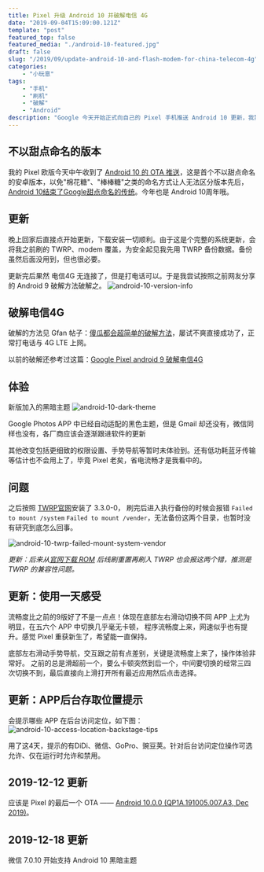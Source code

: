```yaml
---
title: Pixel 升级 Android 10 并破解电信 4G
date: "2019-09-04T15:09:00.121Z"
template: "post"
featured_top: false
featured_media: "./android-10-featured.jpg"
draft: false
slug: "/2019/09/update-android-10-and-flash-modem-for-china-telecom-4g"
categories: 
    - "小玩意"
tags:
    - "手机"
    - "刷机"
    - "破解"
    - "Android"
description: "Google 今天开始正式向自己的 Pixel 手机推送 Android 10 更新，我第一时间更新并按网友老办法破解电信4G"
---
```


<!-- endExcerpt -->

## 不以甜点命名的版本
我的 Pixel 欧版今天中午收到了 [Android 10 的 OTA 推送](https://cn.engadget.com/2019/09/03/android-10-official-release-google-pixels/)，这是首个不以甜点命名的安卓版本，以免"棉花糖"、"棒棒糖"之类的命名方式让人无法区分版本先后，[Android 10结束了Google甜点命名的传统](https://zhuanlan.zhihu.com/p/79546951)。今年也是 Android 10周年哦。

## 更新
晚上回家后直接点开始更新，下载安装一切顺利。由于这是个完整的系统更新，会将我之前刷的 TWRP、modem 覆盖，为安全起见我先用 TWRP 备份数据。备份虽然后面没用到，但也很必要。

更新完后果然 电信4G 无连接了，但是打电话可以。于是我尝试按照之前网友分享的 Android 9 破解方法破解之。
![android-10-version-info](./android-10-version-info.jpg)

## 破解电信4G
破解的方法见 Gfan 帖子：[傻瓜都会超简单的破解方法](http://bbs.gfan.com/android-9531535-1-1.html)，屡试不爽直接成功了，正常打电话与 4G LTE 上网。

以前的破解还参考过这篇：[Google Pixel android 9 破解电信4G](https://tuzhao.org/article/49)

## 体验
新版加入的黑暗主题
![android-10-dark-theme](./android-10-dark-theme.jpg)

Google Photos APP 中已经自动适配的黑色主题，但是 Gmail 却还没有，微信同样也没有，各厂商应该会逐渐跟进软件的更新

其他改变包括更细致的权限设置、手势导航等暂时未体验到。还有低功耗蓝牙传输等估计也不会用上了，毕竟 Pixel 老矣，省电流畅才是我看中的。

## 问题
之后按照 [TWRP官网](https://twrp.me/google/googlepixel.html)安装了 3.3.0-0，
刷完后进入执行备份的时候会报错 `Failed to mount /system` `Failed to mount /vender`，无法备份这两个目录，也暂时没有研究到底怎么回事。

![android-10-twrp-failed-mount-system-vendor](./android-10-twrp-failed-mount-system-vendor.jpg)

_更新：后来从[官网下载 ROM](https://developers.google.com/android/images) 后线刷重置再刷入 TWRP 也会报这两个错，推测是 TWRP 的兼容性问题。_

## 更新：使用一天感受
流畅度比之前的9版好了不是一点点！体现在底部左右滑动切换不同 APP 上尤为明显，在五六个 APP 中切换几乎毫无卡顿，
程序流畅度上来，网速似乎也有提升。感觉 Pixel 重获新生了，希望能一直保持。

底部左右滑动手势导航，交互跟之前有点差别，关键是流畅度上来了，操作体验非常好。
之前的总是滑超前一个，要么卡顿突然到后一个，中间要切换的经常三四次切换不到，最后直接向上滑打开所有最近应用然后点击选择。

## 更新：APP后台存取位置提示
会提示哪些 APP 在后台访问定位，如下图：
![android-10-access-location-backstage-tips](./android-10-access-location-backstage-tips.jpg)

用了这4天，提示的有DiDi、微信、GoPro、豌豆荚。针对后台访问定位操作可选允许、仅在运行时允许和禁用。

## 2019-12-12 更新
应该是 Pixel 的最后一个 OTA —— [Android 10.0.0 (QP1A.191005.007.A3, Dec 2019)](https://developers.google.com/android/ota#sailfish)。

## 2019-12-18 更新
微信 7.0.10 开始支持 Android 10 黑暗主题
